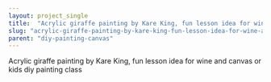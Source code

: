 ```yaml
---
layout: project_single
title:  "Acrylic giraffe painting by Kare King, fun lesson idea for wine and canvas or kids diy painting class"
slug: "acrylic-giraffe-painting-by-kare-king-fun-lesson-idea-for-wine-and-canvas-or-kids"
parent: "diy-painting-canvas"
---
```

Acrylic giraffe painting by Kare King, fun lesson idea for wine and canvas or kids diy painting class